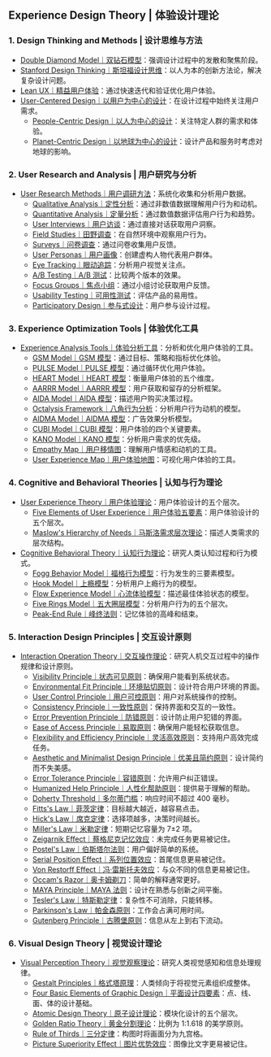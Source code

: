 ## Experience Design Theory | 体验设计理论

### 1. Design Thinking and Methods | 设计思维与方法

- [Double Diamond Model｜双钻石模型](./DesignThink/Double_Diamond_Model.md)：强调设计过程中的发散和聚焦阶段。
- [Stanford Design Thinking｜斯坦福设计思维](./DesignThink/Stanford_Design_Thinking.md)：以人为本的创新方法论，解决复杂设计问题。
- [Lean UX｜精益用户体验](./DesignThink/精益用户体验.md)：通过快速迭代和验证优化用户体验。
- [User-Centered Design｜以用户为中心的设计](./DesignThink/User-Centered_Design.md)：在设计过程中始终关注用户需求。
  - [People-Centric Design｜以人为中心的设计](./DesignThink/People-Centric_Design.md)：关注特定人群的需求和体验。
  - [Planet-Centric Design｜以地球为中心的设计](./DesignThink/Planet-Centric_Design.md)：设计产品和服务时考虑对地球的影响。

### 2. User Research and Analysis | 用户研究与分析

- [User Research Methods｜用户调研方法](Theory/用户调研方法.md)：系统化收集和分析用户数据。
  - [Qualitative Analysis｜定性分析](Theory/定性分析.md)：通过非数值数据理解用户行为和动机。
  - [Quantitative Analysis｜定量分析](Theory/定量分析.md)：通过数值数据评估用户行为和趋势。
  - [User Interviews｜用户访谈](Theory/用户访谈.md)：通过直接对话获取用户洞察。
  - [Field Studies｜田野调查](Theory/田野调查.md)：在自然环境中观察用户行为。
  - [Surveys｜问卷调查](Theory/问卷调查.md)：通过问卷收集用户反馈。
  - [User Personas｜用户画像](Theory/用户画像.md)：创建虚构人物代表用户群体。
  - [Eye Tracking｜眼动追踪](Theory/眼动追踪.md)：分析用户视觉关注点。
  - [A/B Testing｜A/B 测试](Theory/AB_Test.md)：比较两个版本的效果。
  - [Focus Groups｜焦点小组](Theory/焦点小组.md)：通过小组讨论获取用户反馈。
  - [Usability Testing｜可用性测试](Theory/可用性测试.md)：评估产品的易用性。
  - [Participatory Design｜参与式设计](Theory/参与式设计.md)：用户参与设计过程。

### 3. Experience Optimization Tools | 体验优化工具

- [Experience Analysis Tools｜体验分析工具](Theory/体验分析工具.md)：分析和优化用户体验的工具。
  - [GSM Model｜GSM 模型](Theory/GSM模型.md)：通过目标、策略和指标优化体验。
  - [PULSE Model｜PULSE 模型](Theory/PULSE模型.md)：通过循环优化用户体验。
  - [HEART Model｜HEART 模型](Theory/HEART模型.md)：衡量用户体验的五个维度。
  - [AARRR Model｜AARRR 模型](Theory/AARRR模型.md)：用户获取和留存的分析框架。
  - [AIDA Model｜AIDA 模型](Theory/AIDA模型.md)：描述用户购买决策过程。
  - [Octalysis Framework｜八角行为分析](Theory/八角行为分析.md)：分析用户行为动机的模型。
  - [AIDMA Model｜AIDMA 模型](Theory/AIDMA模型.md)：广告效果分析模型。
  - [CUBI Model｜CUBI 模型](Theory/CUBI模型.md)：用户体验的四个关键要素。
  - [KANO Model｜KANO 模型](Theory/KANO模型.md)：分析用户需求的优先级。
  - [Empathy Map｜用户移情图](Theory/用户移情图.md)：理解用户情感和动机的工具。
  - [User Experience Map｜用户体验地图](Theory/用户体验地图.md)：可视化用户体验的工具。

### 4. Cognitive and Behavioral Theories | 认知与行为理论

- [User Experience Theory｜用户体验理论](Theory/用户体验理论.md)：用户体验设计的五个层次。
  - [Five Elements of User Experience｜用户体验五要素](Theory/用户体验五要素.md)：用户体验设计的五个层次。
  - [Maslow's Hierarchy of Needs｜马斯洛需求层次理论](Theory/马斯洛需求层次理论.md)：描述人类需求的层次结构。
- [Cognitive Behavioral Theory｜认知行为理论](Theory/认知行为理论.md)：研究人类认知过程和行为模式。
  - [Fogg Behavior Model｜福格行为模型](Theory/福格行为模型.md)：行为发生的三要素模型。
  - [Hook Model｜上瘾模型](Theory/上瘾模型.md)：分析用户上瘾行为的模型。
  - [Flow Experience Model｜心流体验模型](Theory/心流体验模型.md)：描述最佳体验状态的模型。
  - [Five Rings Model｜五大圈层模型](Theory/五大圈层模型.md)：分析用户行为的五个层次。
  - [Peak-End Rule｜峰终法则](Theory/峰终法则.md)：记忆体验的高峰和结束。

### 5. Interaction Design Principles | 交互设计原则

- [Interaction Operation Theory｜交互操作理论](Theory/交互操作理论.md)：研究人机交互过程中的操作规律和设计原则。
  - [Visibility Principle｜状态可见原则](Theory/状态可见原则.md)：确保用户能看到系统状态。
  - [Environmental Fit Principle｜环境贴切原则](Theory/环境贴切原则.md)：设计符合用户环境的界面。
  - [User Control Principle｜用户可控原则](Theory/用户可控原则.md)：用户对系统操作的控制。
  - [Consistency Principle｜一致性原则](Theory/一致性原则.md)：保持界面和交互的一致性。
  - [Error Prevention Principle｜防错原则](Theory/防错原则.md)：设计防止用户犯错的界面。
  - [Ease of Access Principle｜易取原则](Theory/易取原则.md)：确保用户能轻松获取信息。
  - [Flexibility and Efficiency Principle｜灵活高效原则](Theory/灵活高效原则.md)：支持用户高效完成任务。
  - [Aesthetic and Minimalist Design Principle｜优美且简约原则](Theory/优美且简约原则.md)：设计简约而不失美感。
  - [Error Tolerance Principle｜容错原则](Theory/容错原则.md)：允许用户纠正错误。
  - [Humanized Help Principle｜人性化帮助原则](Theory/人性化帮助原则.md)：提供易于理解的帮助。
  - [Doherty Threshold｜多尔蒂门槛](Theory/多尔蒂门槛.md)：响应时间不超过 400 毫秒。
  - [Fitts's Law｜菲茨定律](Theory/菲茨定律.md)：目标越大越近，越容易点击。
  - [Hick's Law｜席克定律](Theory/席克定律.md)：选择项越多，决策时间越长。
  - [Miller's Law｜米勒定律](Theory/米勒定律.md)：短期记忆容量为 7±2 项。
  - [Zeigarnik Effect｜蔡格尼克记忆效应](Theory/蔡格尼克记忆效应.md)：未完成任务更易被记住。
  - [Postel's Law｜伯斯塔尔法则](Theory/伯斯塔尔法则.md)：用户偏好简单的系统。
  - [Serial Position Effect｜系列位置效应](Theory/系列位置效应.md)：首尾信息更易被记住。
  - [Von Restorff Effect｜冯·雷斯托夫效应](Theory/冯·雷斯托夫效应.md)：与众不同的信息更易被记住。
  - [Occam's Razor｜奥卡姆剃刀](Theory/奥卡姆剃刀.md)：简单的解释通常更好。
  - [MAYA Principle｜MAYA 法则](Theory/MAYA法则.md)：设计在熟悉与创新之间平衡。
  - [Tesler's Law｜特斯勒定律](Theory/特斯勒定律.md)：复杂性不可消除，只能转移。
  - [Parkinson's Law｜帕金森原则](Theory/帕金森原则.md)：工作会占满可用时间。
  - [Gutenberg Principle｜古腾堡原则](Theory/古腾堡原则.md)：信息从左上到右下流动。

### 6. Visual Design Theory | 视觉设计理论

- [Visual Perception Theory｜视觉观察理论](Theory/视觉观察理论.md)：研究人类视觉感知和信息处理规律。
  - [Gestalt Principles｜格式塔原理](Theory/格式塔原理.md)：人类倾向于将视觉元素组织成整体。
  - [Four Basic Elements of Graphic Design｜平面设计四要素](Theory/平面设计四要素.md)：点、线、面、体的设计基础。
  - [Atomic Design Theory｜原子设计理论](Theory/原子设计理论.md)：模块化设计的五个层次。
  - [Golden Ratio Theory｜黄金分割理论](Theory/黄金分割理论.md)：比例为 1:1.618 的美学原则。
  - [Rule of Thirds｜三分定律](Theory/三分定律.md)：构图时将画面分为九宫格。
  - [Picture Superiority Effect｜图片优势效应](Theory/图片优势效应.md)：图像比文字更易被记住。
